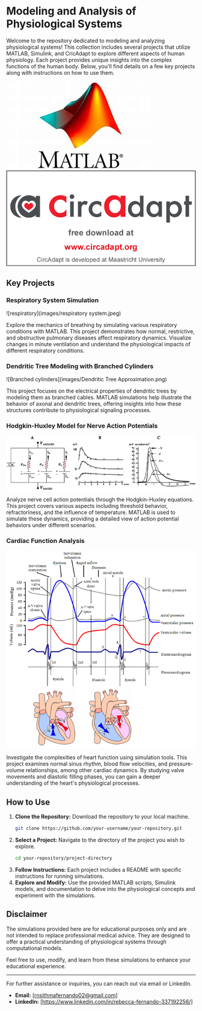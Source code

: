 # Modeling and Analysis of Physiological Systems

Welcome to the repository dedicated to modeling and analyzing physiological systems! This collection includes several projects that utilize MATLAB, Simulink, and CricAdapt to explore different aspects of human physiology. Each project provides unique insights into the complex functions of the human body. Below, you'll find details on a few key projects along with instructions on how to use them.

![MATLAB-logo](images/matlabLogo.jpeg)
![CricAdapt-logo](images/carcadapt.png)

## Key Projects

### Respiratory System Simulation
![respiratory](images/respiratory system.jpeg)

Explore the mechanics of breathing by simulating various respiratory conditions with MATLAB. This project demonstrates how normal, restrictive, and obstructive pulmonary diseases affect respiratory dynamics. Visualize changes in minute ventilation and understand the physiological impacts of different respiratory conditions.

### Dendritic Tree Modeling with Branched Cylinders
![Branched cylinders](images/Dendritic Tree Approximation.png)

This project focuses on the electrical properties of dendritic trees by modeling them as branched cables. MATLAB simulations help illustrate the behavior of axonal and dendritic trees, offering insights into how these structures contribute to physiological signaling processes.

### Hodgkin-Huxley Model for Nerve Action Potentials
![Hodgkin-Huxley](images/A-Hodgkin-Huxley-model.png)

Analyze nerve cell action potentials through the Hodgkin-Huxley equations. This project covers various aspects including threshold behavior, refractoriness, and the influence of temperature. MATLAB is used to simulate these dynamics, providing a detailed view of action potential behaviors under different scenarios.

### Cardiac Function Analysis
![Wiggers-diagram](images/Cardiac-cycle.png)

Investigate the complexities of heart function using simulation tools. This project examines normal sinus rhythm, blood flow velocities, and pressure-volume relationships, among other cardiac dynamics. By studying valve movements and diastolic filling phases, you can gain a deeper understanding of the heart's physiological processes.

## How to Use

1. **Clone the Repository:** Download the repository to your local machine.
    ```sh
    git clone https://github.com/your-username/your-repository.git
    ```
2. **Select a Project:** Navigate to the directory of the project you wish to explore.
    ```sh
    cd your-repository/project-directory
    ```
3. **Follow Instructions:** Each project includes a README with specific instructions for running simulations.
4. **Explore and Modify:** Use the provided MATLAB scripts, Simulink models, and documentation to delve into the physiological concepts and experiment with the simulations.

## Disclaimer

The simulations provided here are for educational purposes only and are not intended to replace professional medical advice. They are designed to offer a practical understanding of physiological systems through computational models.

Feel free to use, modify, and learn from these simulations to enhance your educational experience.

---

For further assistance or inquiries, you can reach out via email or LinkedIn.
- **Email:** [rnsithmafernando02@gmail.com]
- **LinkedIn:** [https://www.linkedin.com/in/rebecca-fernando-337192256/]


